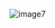 ![image7](https://github.com/deekshitha693/deekshitha/assets/149000138/ca2f6b15-4332-4207-8f63-855bb5005a7e)
